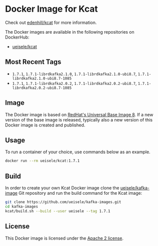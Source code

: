 # Docker Image for Kcat

Check out [edenhill/kcat](https://github.com/edenhill/kcat) for more information.

The Docker images are available in the following repositories on DockerHub:

* [ueisele/kcat](https://hub.docker.com/repository/docker/ueisele/kcat)

## Most Recent Tags

* `1.7.1`, `1.7.1-librdkafka2.1.0`, `1.7.1-librdkafka2.1.0-ubi8.7`, `1.7.1-librdkafka2.1.0-ubi8.7-1085`
* `1.7.1`, `1.7.1-librdkafka2.0.2`, `1.7.1-librdkafka2.0.2-ubi8.7`, `1.7.1-librdkafka2.0.2-ubi8.7-1085`

## Image

The Docker image is based on [RedHat's Universal Base Image 8](https://catalog.redhat.com/software/containers/ubi8/ubi-minimal/5c359a62bed8bd75a2c3fba8). If a new version of the base image is released, typically also a new version of this Docker image is created and published.

## Usage

To run a container of your choice, use commands below as an example.

```bash
docker run --rm ueisele/kcat:1.7.1
```

## Build

In order to create your own Kcat Docker image clone the [ueisele/kafka-image](https://github.com/ueisele/kafka-images) Git repository and run the build command for the Kcat image:

```bash
git clone https://github.com/ueisele/kafka-images.git
cd kafka-images
kcat/build.sh --build --user ueisele --tag 1.7.1
```
## License 

This Docker image is licensed under the [Apache 2 license](https://github.com/ueisele/kafka-images/blob/main/LICENSE).